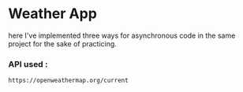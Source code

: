 # Weather App
here I've implemented three ways for asynchronous code in the same project for the sake of practicing.

### API used :
`https://openweathermap.org/current`